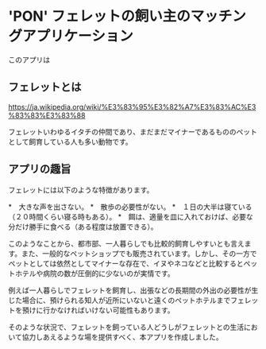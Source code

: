 # 'PON' フェレットの飼い主のマッチングアプリケーション

このアプリは

## フェレットとは

https://ja.wikipedia.org/wiki/%E3%83%95%E3%82%A7%E3%83%AC%E3%83%83%E3%83%88

フェレットいわゆるイタチの仲間であり、まだまだマイナーであるもののペットとして飼育している人も多い動物です。

## アプリの趣旨

フェレットには以下のような特徴があります。

*　大きな声を出さない。
*　散歩の必要性がない。
*　１日の大半は寝ている（２０時間くらい寝る時もある）。
*　餌は、適量を皿に入れておけば、必要な分だけ勝手に食べる（ある程度は放置できる）。

このようなことから、都市部、一人暮らしでも比較的飼育しやすいとも言えます。また、一般的なペットショップでも販売されています。しかし、その一方でペットとしては依然としてマイナーな存在で、イヌやネコなどと比較するとペットホテルや病院の数が圧倒的に少ないのが実情です。

例えば一人暮らしでフェレットを飼育し、出張などの長期間の外出の必要性が生じた場合に、預けられる知人が近所にいないと遠くのペットホテルまでフェレットを預けに行かなければいけない可能性もあります。

そのような状況で、フェレットを飼っている人どうしがフェレットとの生活において協力しあえるような場を提供すべく、本アプリを作成しました。

##
